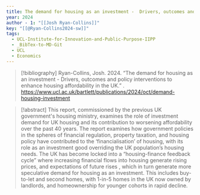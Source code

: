 ```yaml
---
title: The demand for housing as an investment -  Drivers, outcomes and policy interventions to enhance housing affordability in the UK
year: 2024
author - 1: "[[Josh Ryan-Collins]]"
key: "[[@Ryan-Collins2024-sw]]"
tags:
  - UCL-Institute-for-Innovation-and-Public-Purpose-IIPP
  - _BibTex-to-MD-Git
  - UCL
  - Economics
---
```


> [!bibliography]
> Ryan-Collins, Josh. 2024. “The demand for housing as an investment -  Drivers, outcomes and policy interventions to enhance housing affordability in the UK.” . https://www.ucl.ac.uk/bartlett/publications/2024/oct/demand-housing-investment

> [!abstract]
> This report, commissioned by the previous UK government's housing ministry, examines the role of investment demand for UK housing and its contribution to worsening affordability over the past 40 years. The report examines how government policies in the spheres of financial regulation, property taxation, and housing policy have contributed to the ‘financialisation’ of housing, with its role as an investment good overriding the UK population’s housing needs. The UK has become locked into a “housing-finance feedback cycle” where increasing financial flows into housing generate rising prices, and expectations of future rises , which in turn generate more speculative demand for housing as an investment. This includes buy-to-let and second homes, with 1-in-5 homes in the UK now owned by landlords, and homeownership for younger cohorts in rapid decline.